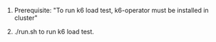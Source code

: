1. Prerequisite:
   "To run k6 load test, k6-operator must be installed in cluster" 

2. ./run.sh to run k6 load test.

